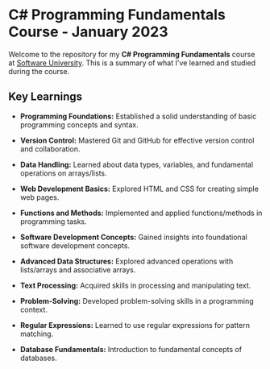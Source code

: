 # C# Programming Fundamentals Course - January 2023

Welcome to the repository for my **C# Programming Fundamentals** course at [Software University](https://softuni.bg/). This is a summary of what I've learned and studied during the course.

## Key Learnings

- **Programming Foundations:** Established a solid understanding of basic programming concepts and syntax.
  
- **Version Control:** Mastered Git and GitHub for effective version control and collaboration.

- **Data Handling:** Learned about data types, variables, and fundamental operations on arrays/lists.

- **Web Development Basics:** Explored HTML and CSS for creating simple web pages.

- **Functions and Methods:** Implemented and applied functions/methods in programming tasks.

- **Software Development Concepts:** Gained insights into foundational software development concepts.

- **Advanced Data Structures:** Explored advanced operations with lists/arrays and associative arrays.

- **Text Processing:** Acquired skills in processing and manipulating text.

- **Problem-Solving:** Developed problem-solving skills in a programming context.

- **Regular Expressions:** Learned to use regular expressions for pattern matching.

- **Database Fundamentals:** Introduction to fundamental concepts of databases.
